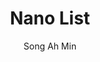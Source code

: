 --- 
slug: "nano-list"
title: "Nano List"
publishdate: "2018-12-24"
src: "https://365manga.net/manga/nano-list"
author: "Song Ah Min"
image: "https://data.365manga.net/images/thumbnails/32679-nano-list.jpg"
tags: ["Action","Comedy","Drama","School life","Sci fi"]
chapters: ["Chapter 141 ","Chapter 140 ","Chapter 139 ","Chapter 138 ","Chapter 137 ","Chapter 136 ","Chapter 135 ","Chapter 134 ","Chapter 133 ","Chapter 132 ","Chapter 131 ","Chapter 130 ","Chapter 129 ","Chapter 128 ","Chapter 127 ","Chapter 126 ","Chapter 125 ","Chapter 124 ","Chapter 123 ","Chapter 122 ","Chapter 121 ","Chapter 120 ","Chapter 119 ","Chapter 118 ","Chapter 117 ","Chapter 116 ","Chapter 115 ","Chapter 114 ","Chapter 113 ","Chapter 112 ","Chapter 111 ","Chapter 110 ","Chapter 109 ","Chapter 108 ","Chapter 107 ","Chapter 106 ","Chapter 105 ","Chapter 104 ","Chapter 103 ","Chapter 102 ","Chapter 101 ","Chapter 100 ","Chapter 99 ","Chapter 98 ","Chapter 97 ","Chapter 96 ","Chapter 95 ","Chapter 95 ","Chapter 94 ","Chapter 93 ","Chapter 92 ","Chapter 91 ","Chapter 90 ","Chapter 89 ","Chapter 88 ","Chapter 87 ","Chapter 86 ","Chapter 85 ","Chapter 84 ","Chapter 83 ","Chapter 82 ","Chapter 81 ","Chapter 80 ","Chapter 79 ","Chapter 78 ","Chapter 77 ","Chapter 76 ","Chapter 75 ","Chapter 74 ","Chapter 73 ","Chapter 72 ","Chapter 71 ","Chapter 70 ","Chapter 69 ","Chapter 68 ","Chapter 67 ","Chapter 66 ","Chapter 65 ","Chapter 64 ","Chapter 63 ","Chapter 62 ","Chapter 61 ","Chapter 60 ","Chapter 59 ","Chapter 58 ","Chapter 57 ","Chapter 56 ","Chapter 55 ","Chapter 54 ","Chapter 53 ","Chapter 52 ","Chapter 51 ","Chapter 50 ","Chapter 49 ","Chapter 48 ","Chapter 47 ","Chapter 46 ","Chapter 45 ","Chapter 44 ","Chapter 43 ","Chapter 42 ","Chapter 41 ","Chapter 40 ","Chapter 39 ","Chapter 38 ","Chapter 37 ","Chapter 36 ","Chapter 35 ","Chapter 34 ","Chapter 33 ","Chapter 32 ","Chapter 31 ","Chapter 30 ","Chapter 29 ","Chapter 28 ","Chapter 27 ","Chapter 26 ","Chapter 25 ","Chapter 24 ","Chapter 23 ","Chapter 22 ","Chapter 21 ","Chapter 20 ","Chapter 19 ","Chapter 18 ","Chapter 17 ","Chapter 16 ","Chapter 15 ","Chapter 14 ","Chapter 13 ","Chapter 12 ","Chapter 11 ","Chapter 10 ","Chapter 9 ","Chapter 8 ","Chapter 7 ","Chapter 6 ","Chapter 5 ","Chapter 4 ","Chapter 3 ","Chapter 2 ","Chapter 1"]
chapterlinks: ["https://365manga.net/nano-list/chapter-141.html","https://365manga.net/nano-list/chapter-140.html","https://365manga.net/nano-list/chapter-139.html","https://365manga.net/nano-list/chapter-138.html","https://365manga.net/nano-list/chapter-137.html","https://365manga.net/nano-list/chapter-136.html","https://365manga.net/nano-list/chapter-135.html","https://365manga.net/nano-list/chapter-134.html","https://365manga.net/nano-list/chapter-133.html","https://365manga.net/nano-list/chapter-132.html","https://365manga.net/nano-list/chapter-131.html","https://365manga.net/nano-list/chapter-130.html","https://365manga.net/nano-list/chapter-129.html","https://365manga.net/nano-list/chapter-128.html","https://365manga.net/nano-list/chapter-127.html","https://365manga.net/nano-list/chapter-126.html","https://365manga.net/nano-list/chapter-125.html","https://365manga.net/nano-list/chapter-124.html","https://365manga.net/nano-list/chapter-123.html","https://365manga.net/nano-list/chapter-122.html","https://365manga.net/nano-list/chapter-121.html","https://365manga.net/nano-list/chapter-120.html","https://365manga.net/nano-list/chapter-119.html","https://365manga.net/nano-list/chapter-118.html","https://365manga.net/nano-list/chapter-117.html","https://365manga.net/nano-list/chapter-116.html","https://365manga.net/nano-list/chapter-115.html","https://365manga.net/nano-list/chapter-114.html","https://365manga.net/nano-list/chapter-113.html","https://365manga.net/nano-list/chapter-112.html","https://365manga.net/nano-list/chapter-111.html","https://365manga.net/nano-list/chapter-110.html","https://365manga.net/nano-list/chapter-109.html","https://365manga.net/nano-list/chapter-108.html","https://365manga.net/nano-list/chapter-107.html","https://365manga.net/nano-list/chapter-106.html","https://365manga.net/nano-list/chapter-105.html","https://365manga.net/nano-list/chapter-104.html","https://365manga.net/nano-list/chapter-103.html","https://365manga.net/nano-list/chapter-102.html","https://365manga.net/nano-list/chapter-101.html","https://365manga.net/nano-list/chapter-100.html","https://365manga.net/nano-list/chapter-99.html","https://365manga.net/nano-list/chapter-98.html","https://365manga.net/nano-list/chapter-97.html","https://365manga.net/nano-list/chapter-96.html","https://365manga.net/nano-list/chapter-95.html","https://365manga.net/nano-list/chapter-95.html","https://365manga.net/nano-list/chapter-94.html","https://365manga.net/nano-list/chapter-93.html","https://365manga.net/nano-list/chapter-92.html","https://365manga.net/nano-list/chapter-91.html","https://365manga.net/nano-list/chapter-90.html","https://365manga.net/nano-list/chapter-89.html","https://365manga.net/nano-list/chapter-88.html","https://365manga.net/nano-list/chapter-87.html","https://365manga.net/nano-list/chapter-86.html","https://365manga.net/nano-list/chapter-85.html","https://365manga.net/nano-list/chapter-84.html","https://365manga.net/nano-list/chapter-83.html","https://365manga.net/nano-list/chapter-82.html","https://365manga.net/nano-list/chapter-81.html","https://365manga.net/nano-list/chapter-80.html","https://365manga.net/nano-list/chapter-79.html","https://365manga.net/nano-list/chapter-78.html","https://365manga.net/nano-list/chapter-77.html","https://365manga.net/nano-list/chapter-76.html","https://365manga.net/nano-list/chapter-75.html","https://365manga.net/nano-list/chapter-74.html","https://365manga.net/nano-list/chapter-73.html","https://365manga.net/nano-list/chapter-72.html","https://365manga.net/nano-list/chapter-71.html","https://365manga.net/nano-list/chapter-70.html","https://365manga.net/nano-list/chapter-69.html","https://365manga.net/nano-list/chapter-68.html","https://365manga.net/nano-list/chapter-67.html","https://365manga.net/nano-list/chapter-66.html","https://365manga.net/nano-list/chapter-65.html","https://365manga.net/nano-list/chapter-64.html","https://365manga.net/nano-list/chapter-63.html","https://365manga.net/nano-list/chapter-62.html","https://365manga.net/nano-list/chapter-61.html","https://365manga.net/nano-list/chapter-60.html","https://365manga.net/nano-list/chapter-59.html","https://365manga.net/nano-list/chapter-58.html","https://365manga.net/nano-list/chapter-57.html","https://365manga.net/nano-list/chapter-56.html","https://365manga.net/nano-list/chapter-55.html","https://365manga.net/nano-list/chapter-54.html","https://365manga.net/nano-list/chapter-53.html","https://365manga.net/nano-list/chapter-52.html","https://365manga.net/nano-list/chapter-51.html","https://365manga.net/nano-list/chapter-50.html","https://365manga.net/nano-list/chapter-49.html","https://365manga.net/nano-list/chapter-48.html","https://365manga.net/nano-list/chapter-47.html","https://365manga.net/nano-list/chapter-46.html","https://365manga.net/nano-list/chapter-45.html","https://365manga.net/nano-list/chapter-44.html","https://365manga.net/nano-list/chapter-43.html","https://365manga.net/nano-list/chapter-42.html","https://365manga.net/nano-list/chapter-41.html","https://365manga.net/nano-list/chapter-40.html","https://365manga.net/nano-list/chapter-39.html","https://365manga.net/nano-list/chapter-38.html","https://365manga.net/nano-list/chapter-37.html","https://365manga.net/nano-list/chapter-36.html","https://365manga.net/nano-list/chapter-35.html","https://365manga.net/nano-list/chapter-34.html","https://365manga.net/nano-list/chapter-33.html","https://365manga.net/nano-list/chapter-32.html","https://365manga.net/nano-list/chapter-31.html","https://365manga.net/nano-list/chapter-30.html","https://365manga.net/nano-list/chapter-29.html","https://365manga.net/nano-list/chapter-28.html","https://365manga.net/nano-list/chapter-27.html","https://365manga.net/nano-list/chapter-26.html","https://365manga.net/nano-list/chapter-25.html","https://365manga.net/nano-list/chapter-24.html","https://365manga.net/nano-list/chapter-23.html","https://365manga.net/nano-list/chapter-22.html","https://365manga.net/nano-list/chapter-21.html","https://365manga.net/nano-list/chapter-20.html","https://365manga.net/nano-list/chapter-19.html","https://365manga.net/nano-list/chapter-18.html","https://365manga.net/nano-list/chapter-17.html","https://365manga.net/nano-list/chapter-16.html","https://365manga.net/nano-list/chapter-15.html","https://365manga.net/nano-list/chapter-14.html","https://365manga.net/nano-list/chapter-13.html","https://365manga.net/nano-list/chapter-12.html","https://365manga.net/nano-list/chapter-11.html","https://365manga.net/nano-list/chapter-10.html","https://365manga.net/nano-list/chapter-9.html","https://365manga.net/nano-list/chapter-8.html","https://365manga.net/nano-list/chapter-7.html","https://365manga.net/nano-list/chapter-6.html","https://365manga.net/nano-list/chapter-5.html","https://365manga.net/nano-list/chapter-4.html","https://365manga.net/nano-list/chapter-3.html","https://365manga.net/nano-list/chapter-2.html","https://365manga.net/nano-list/chapter-1.html"]
description: "Nano List manga summary: A deadly android was delivered to me on my birthday!.. 
This is a Manhwa by Songa Min. Set in the near future, follows the life of Nano, a classified Android."
---